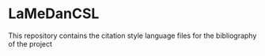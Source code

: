 # LaMeDanCSL
This repository contains the citation style language files for the bibliography of the project
